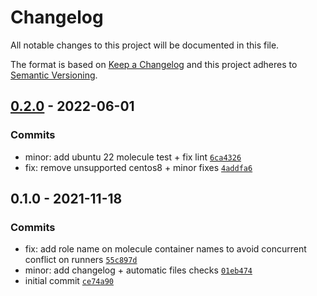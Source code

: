 # Changelog

All notable changes to this project will be documented in this file.

The format is based on [Keep a Changelog](https://keepachangelog.com/en/1.0.0/)
and this project adheres to [Semantic Versioning](https://semver.org/spec/v2.0.0.html).

## [0.2.0](https://github.com/lotusnoir/ansible-apps_snoopy/compare/0.1.0...0.2.0) - 2022-06-01

### Commits

- minor: add ubuntu 22 molecule test + fix lint [`6ca4326`](https://github.com/lotusnoir/ansible-apps_snoopy/commit/6ca43265a804a33e2db17b5351ba2640d3c040df)
- fix: remove unsupported centos8 + minor fixes [`4addfa6`](https://github.com/lotusnoir/ansible-apps_snoopy/commit/4addfa625a8377d7d17dd8d3b65f6bf8aa6ee199)

## 0.1.0 - 2021-11-18

### Commits

- fix: add role name on molecule container names to avoid concurrent conflict on runners [`55c897d`](https://github.com/lotusnoir/ansible-apps_snoopy/commit/55c897d37315a7c8eb0b3b2f09010cff8fc332e1)
- minor: add changelog + automatic files checks [`01eb474`](https://github.com/lotusnoir/ansible-apps_snoopy/commit/01eb474506cc1af9c9a3801d8bd387996fc3f9b2)
- initial commit [`ce74a90`](https://github.com/lotusnoir/ansible-apps_snoopy/commit/ce74a906197be0c6af71e563fd502950262e2e41)
